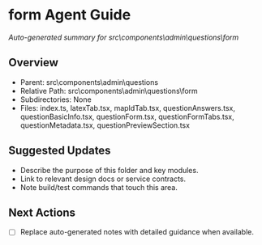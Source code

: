 ﻿# form Agent Guide
*Auto-generated summary for src\components\admin\questions\form*

## Overview
- Parent: src\components\admin\questions
- Relative Path: src\components\admin\questions\form
- Subdirectories: None
- Files: index.ts, latexTab.tsx, mapIdTab.tsx, questionAnswers.tsx, questionBasicInfo.tsx, questionForm.tsx, questionFormTabs.tsx, questionMetadata.tsx, questionPreviewSection.tsx

## Suggested Updates
- Describe the purpose of this folder and key modules.
- Link to relevant design docs or service contracts.
- Note build/test commands that touch this area.

## Next Actions
- [ ] Replace auto-generated notes with detailed guidance when available.
